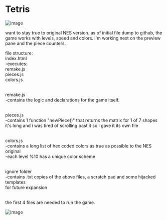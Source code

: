 # Tetris

![image](https://user-images.githubusercontent.com/43157092/49668248-76f91680-fa55-11e8-85a9-fcf663fcb544.png)


want to stay true to original NES version.
as of initial file dump to github, the game works with levels, speed and colors.
i'm working next on the preview pane and the piece counters.

file structure:<br>
index.html<br>
  -executes:<br>
    remake.js<br>
    pieces.js<br>
    colors.js<br><br>
    
remake.js<br>
  -contains the logic and declarations for the game itself.<br><br>
  
pieces.js<br>
  -contains 1 function "newPiece()" that returns the matrix for 1 of 7 shapes<br>
   it's long and i was tired of scrolling past it so i gave it its own file<br><br>
  
colors.js<br>
  -contains a long list of hex coded colors as true as possible to the NES original<br>
  -each level %10 has a unique color scheme<br><br>

ignore folder<br>
  -contains .txt copies of the above files, a scratch pad and some hijacked templates<br>
   for future expansion<br><br>
   
the first 4 files are needed to run the game.

![image](https://user-images.githubusercontent.com/43157092/49668352-baec1b80-fa55-11e8-89a0-861f134662ec.png)

